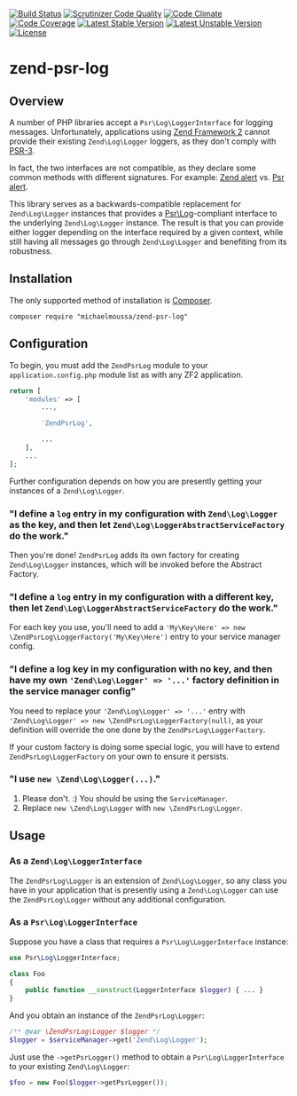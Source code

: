 [![Build Status](https://travis-ci.org/michaelmoussa/zend-psr-log.svg?branch=master)](https://travis-ci.org/michaelmoussa/zend-psr-log)
[![Scrutinizer Code Quality](https://scrutinizer-ci.com/g/michaelmoussa/zend-psr-log/badges/quality-score.png?b=master)](https://scrutinizer-ci.com/g/michaelmoussa/zend-psr-log/?branch=master)
[![Code Climate](https://codeclimate.com/github/michaelmoussa/zend-psr-log/badges/gpa.svg)](https://codeclimate.com/github/michaelmoussa/zend-psr-log)
[![Code Coverage](https://scrutinizer-ci.com/g/michaelmoussa/zend-psr-log/badges/coverage.png?b=master)](https://scrutinizer-ci.com/g/michaelmoussa/zend-psr-log/?branch=master)
[![Latest Stable Version](https://poser.pugx.org/michaelmoussa/zend-psr-log/version.svg)](https://packagist.org/packages/michaelmoussa/zend-psr-log)
[![Latest Unstable Version](https://poser.pugx.org/michaelmoussa/zend-psr-log/v/unstable.svg)](//packagist.org/packages/michaelmoussa/zend-psr-log)
[![License](https://poser.pugx.org/michaelmoussa/zend-psr-log/license.svg)](https://packagist.org/packages/michaelmoussa/zend-psr-log)

# zend-psr-log

## Overview

A number of PHP libraries accept a `Psr\Log\LoggerInterface` for logging messages. Unfortunately, applications using
[Zend Framework 2](https://github.com/zendframework/zf2) cannot provide their existing `Zend\Log\Logger` loggers, as
they don't comply with [PSR-3](https://github.com/php-fig/fig-standards/blob/master/accepted/PSR-3-logger-interface.md).

In fact, the two interfaces are not compatible, as they declare some common methods with different
signatures. For example:
[Zend alert](https://github.com/zendframework/zendframework/blob/release-2.1.0/library/Zend/Log/LoggerInterface.php#L28) vs.
[Psr alert](https://github.com/php-fig/log/blob/504b915845b0fe47819fcbabbfbea18e95f5cf5c/Psr/Log/LoggerInterface.php#L41).

This library serves as a backwards-compatible replacement for `Zend\Log\Logger` instances that provides a
[Psr\Log](https://github.com/php-fig/log)-compliant interface to the underlying `Zend\Log\Logger` instance. The
result is that you can provide either logger depending on the interface required by a given context, while still
having all messages go through `Zend\Log\Logger` and benefiting from its robustness.

## Installation

The only supported method of installation is [Composer](https://getcomposer.org/).

`composer require "michaelmoussa/zend-psr-log"`

## Configuration

To begin, you must add the `ZendPsrLog` module to your `application.config.php` module list as with any ZF2 application.

```php
return [
    'modules' => [
        ...,

        'ZendPsrLog',

        ...
    ],
    ...
];
```

Further configuration depends on how you are presently getting your instances of a `Zend\Log\Logger`.

### "I define a `log` entry in my configuration with `Zend\Log\Logger` as the key, and then let `Zend\Log\LoggerAbstractServiceFactory` do the work."

Then you're done! `ZendPsrLog` adds its own factory for creating `Zend\Log\Logger` instances, which will be invoked
before the Abstract Factory.

### "I define a `log` entry in my configuration with a different key, then let `Zend\Log\LoggerAbstractServiceFactory` do the work."

For each key you use, you'll need to add a `'My\Key\Here' => new \ZendPsrLog\LoggerFactory('My\Key\Here')` entry to
your service manager config.

### "I define a log key in my configuration with no key, and then have my own `'Zend\Log\Logger' => '...'` factory definition in the service manager config"

You need to replace your `'Zend\Log\Logger' => '...'` entry with
`'Zend\Log\Logger' => new \ZendPsrLog\LoggerFactory(null)`, as your definition will override the one done by the
`ZendPsrLog\LoggerFactory`.

If your custom factory is doing some special logic, you will have to extend `ZendPsrLog\LoggerFactory` on your own to
ensure it persists.

### "I use `new \Zend\Log\Logger(...)`."

1. Please don't. :) You should be using the `ServiceManager`.
2. Replace `new \Zend\Log\Logger` with `new \ZendPsrLog\Logger`.

## Usage

### As a `Zend\Log\LoggerInterface`

The `ZendPsrLog\Logger` is an extension of `Zend\Log\Logger`, so any class you have in your application that is
presently using a `Zend\Log\Logger` can use the `ZendPsrLog\Logger` without any additional configuration.

### As a `Psr\Log\LoggerInterface`

Suppose you have a class that requires a `Psr\Log\LoggerInterface` instance:

```php
use Psr\Log\LoggerInterface;

class Foo
{
    public function __construct(LoggerInterface $logger) { ... }
}
```

And you obtain an instance of the `ZendPsrLog\Logger`:

```php
/** @var \ZendPsrLog\Logger $logger */
$logger = $serviceManager->get('Zend\Log\Logger');
```

Just use the `->getPsrLogger()` method to obtain a `Psr\Log\LoggerInterface` to your existing `Zend\Log\Logger`:

```php
$foo = new Foo($logger->getPsrLogger());
```
